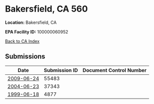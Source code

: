 # Bakersfield, CA 560

**Location:** Bakersfield, CA

**EPA Facility ID:** 100000060952

[Back to CA Index](../../index.md)

## Submissions

| Date | Submission ID | Document Control Number |
|------|--------------|-------------------------|
| [2009-06-24](submissions/55483.md) | 55483 |  |
| [2004-06-23](submissions/37343.md) | 37343 |  |
| [1999-06-18](submissions/4877.md) | 4877 |  |
